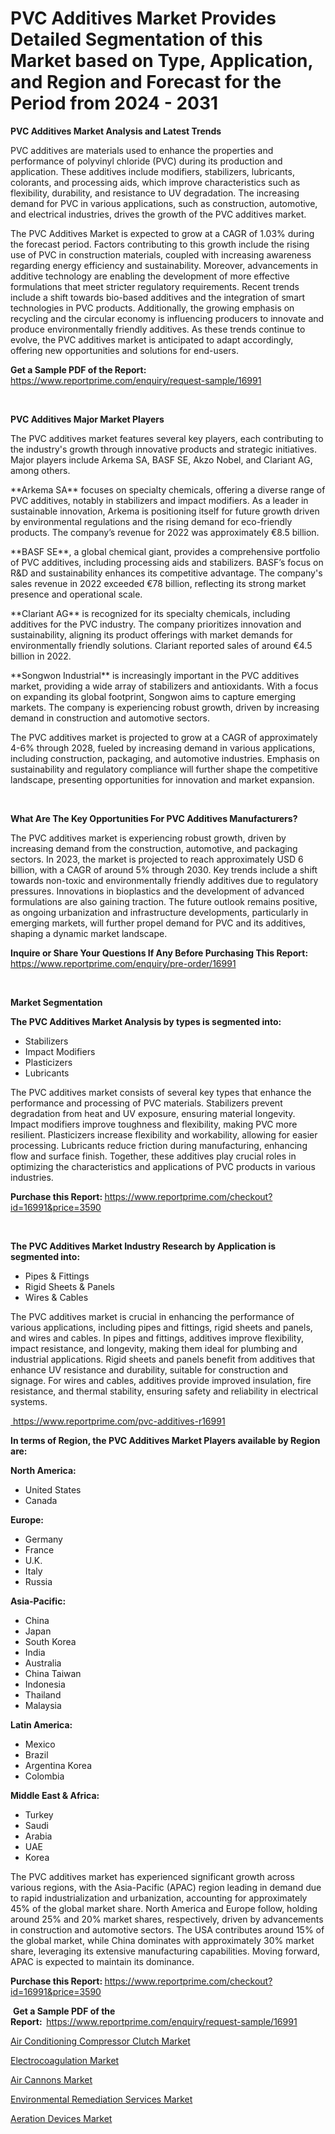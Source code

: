<p><h1>PVC Additives Market Provides Detailed Segmentation of this Market based on Type, Application, and Region and Forecast for the Period from 2024 - 2031</h1></p><p><strong>PVC Additives Market Analysis and Latest Trends</strong></p>
<p><p>PVC additives are materials used to enhance the properties and performance of polyvinyl chloride (PVC) during its production and application. These additives include modifiers, stabilizers, lubricants, colorants, and processing aids, which improve characteristics such as flexibility, durability, and resistance to UV degradation. The increasing demand for PVC in various applications, such as construction, automotive, and electrical industries, drives the growth of the PVC additives market.</p><p>The PVC Additives Market is expected to grow at a CAGR of 1.03% during the forecast period. Factors contributing to this growth include the rising use of PVC in construction materials, coupled with increasing awareness regarding energy efficiency and sustainability. Moreover, advancements in additive technology are enabling the development of more effective formulations that meet stricter regulatory requirements. Recent trends include a shift towards bio-based additives and the integration of smart technologies in PVC products. Additionally, the growing emphasis on recycling and the circular economy is influencing producers to innovate and produce environmentally friendly additives. As these trends continue to evolve, the PVC additives market is anticipated to adapt accordingly, offering new opportunities and solutions for end-users.</p></p>
<p><strong>Get a Sample PDF of the Report:&nbsp;</strong> <a href="https://www.reportprime.com/enquiry/request-sample/16991?utm_campaign=1844&utm_medium=2&utm_source=Github&utm_content=ia&utm_term=24112024&utm_id=pvc-additives">https://www.reportprime.com/enquiry/request-sample/16991</a></p>
<p>&nbsp;</p>
<p><strong>PVC Additives Major Market Players</strong></p>
<p><p>The PVC additives market features several key players, each contributing to the industry's growth through innovative products and strategic initiatives. Major players include Arkema SA, BASF SE, Akzo Nobel, and Clariant AG, among others.</p><p>**Arkema SA** focuses on specialty chemicals, offering a diverse range of PVC additives, notably in stabilizers and impact modifiers. As a leader in sustainable innovation, Arkema is positioning itself for future growth driven by environmental regulations and the rising demand for eco-friendly products. The company’s revenue for 2022 was approximately €8.5 billion.</p><p>**BASF SE**, a global chemical giant, provides a comprehensive portfolio of PVC additives, including processing aids and stabilizers. BASF’s focus on R&D and sustainability enhances its competitive advantage. The company's sales revenue in 2022 exceeded €78 billion, reflecting its strong market presence and operational scale.</p><p>**Clariant AG** is recognized for its specialty chemicals, including additives for the PVC industry. The company prioritizes innovation and sustainability, aligning its product offerings with market demands for environmentally friendly solutions. Clariant reported sales of around €4.5 billion in 2022.</p><p>**Songwon Industrial** is increasingly important in the PVC additives market, providing a wide array of stabilizers and antioxidants. With a focus on expanding its global footprint, Songwon aims to capture emerging markets. The company is experiencing robust growth, driven by increasing demand in construction and automotive sectors.</p><p>The PVC additives market is projected to grow at a CAGR of approximately 4-6% through 2028, fueled by increasing demand in various applications, including construction, packaging, and automotive industries. Emphasis on sustainability and regulatory compliance will further shape the competitive landscape, presenting opportunities for innovation and market expansion.</p></p>
<p>&nbsp;</p>
<p><strong>What Are The Key Opportunities For PVC Additives Manufacturers?</strong></p>
<p><p>The PVC additives market is experiencing robust growth, driven by increasing demand from the construction, automotive, and packaging sectors. In 2023, the market is projected to reach approximately USD 6 billion, with a CAGR of around 5% through 2030. Key trends include a shift towards non-toxic and environmentally friendly additives due to regulatory pressures. Innovations in bioplastics and the development of advanced formulations are also gaining traction. The future outlook remains positive, as ongoing urbanization and infrastructure developments, particularly in emerging markets, will further propel demand for PVC and its additives, shaping a dynamic market landscape.</p></p>
<p><strong>Inquire or Share Your Questions If Any Before Purchasing This Report:</strong> <a href="https://www.reportprime.com/enquiry/pre-order/16991?utm_campaign=1844&utm_medium=2&utm_source=Github&utm_content=ia&utm_term=24112024&utm_id=pvc-additives">https://www.reportprime.com/enquiry/pre-order/16991</a></p>
<p>&nbsp;</p>
<p><strong>Market Segmentation</strong></p>
<p><strong>The PVC Additives Market Analysis by types is segmented into:</strong></p>
<p><ul><li>Stabilizers</li><li>Impact Modifiers</li><li>Plasticizers</li><li>Lubricants</li></ul></p>
<p><p>The PVC additives market consists of several key types that enhance the performance and processing of PVC materials. Stabilizers prevent degradation from heat and UV exposure, ensuring material longevity. Impact modifiers improve toughness and flexibility, making PVC more resilient. Plasticizers increase flexibility and workability, allowing for easier processing. Lubricants reduce friction during manufacturing, enhancing flow and surface finish. Together, these additives play crucial roles in optimizing the characteristics and applications of PVC products in various industries.</p></p>
<p><strong>Purchase this Report:&nbsp;</strong><a href="https://www.reportprime.com/checkout?id=16991&price=3590&utm_campaign=1844&utm_medium=2&utm_source=Github&utm_content=ia&utm_term=24112024&utm_id=pvc-additives">https://www.reportprime.com/checkout?id=16991&price=3590</a></p>
<p>&nbsp;</p>
<p><strong>The PVC Additives Market Industry Research by Application is segmented into:</strong></p>
<p><ul><li>Pipes & Fittings</li><li>Rigid Sheets & Panels</li><li>Wires & Cables</li></ul></p>
<p><p>The PVC additives market is crucial in enhancing the performance of various applications, including pipes and fittings, rigid sheets and panels, and wires and cables. In pipes and fittings, additives improve flexibility, impact resistance, and longevity, making them ideal for plumbing and industrial applications. Rigid sheets and panels benefit from additives that enhance UV resistance and durability, suitable for construction and signage. For wires and cables, additives provide improved insulation, fire resistance, and thermal stability, ensuring safety and reliability in electrical systems.</p></p>
<p><a href="https://www.reportprime.com/pvc-additives-r16991?utm_campaign=1844&utm_medium=2&utm_source=Github&utm_content=ia&utm_term=24112024&utm_id=pvc-additives">&nbsp;https://www.reportprime.com/pvc-additives-r16991</a></p>
<p><strong>In terms of Region, the PVC Additives Market Players available by Region are:</strong></p>
<p>
    <p> <strong> North America: </strong>
        <ul>
            <li>United States</li>
            <li>Canada</li>
        </ul>
        </p> 
    <p> <strong> Europe: </strong>
        <ul>
            <li>Germany</li>
            <li>France</li>
            <li>U.K.</li>
            <li>Italy</li>
            <li>Russia</li>
        </ul>
        </p> 
    <p> <strong> Asia-Pacific: </strong>
        <ul>
            <li>China</li>
            <li>Japan</li>
            <li>South Korea</li>
            <li>India</li>
            <li>Australia</li>
            <li>China Taiwan</li>
            <li>Indonesia</li>
            <li>Thailand</li>
            <li>Malaysia</li>
        </ul>
        </p> 
    <p> <strong> Latin America: </strong>
        <ul>
            <li>Mexico</li>
            <li>Brazil</li>
            <li>Argentina Korea</li>
            <li>Colombia</li>
        </ul>
        </p> 
    <p> <strong> Middle East & Africa: </strong>
        <ul>
            <li>Turkey</li>
            <li>Saudi</li>
            <li>Arabia</li>
            <li>UAE</li>
            <li>Korea</li>
        </ul>
    </p>
    </p>
<p><p>The PVC additives market has experienced significant growth across various regions, with the Asia-Pacific (APAC) region leading in demand due to rapid industrialization and urbanization, accounting for approximately 45% of the global market share. North America and Europe follow, holding around 25% and 20% market shares, respectively, driven by advancements in construction and automotive sectors. The USA contributes around 15% of the global market, while China dominates with approximately 30% market share, leveraging its extensive manufacturing capabilities. Moving forward, APAC is expected to maintain its dominance.</p></p>
<p><strong>Purchase this Report: </strong><a href="https://www.reportprime.com/checkout?id=16991&price=3590&utm_campaign=1844&utm_medium=2&utm_source=Github&utm_content=ia&utm_term=24112024&utm_id=pvc-additives">https://www.reportprime.com/checkout?id=16991&price=3590</a></p>
<p>&nbsp;<strong>Get a Sample PDF of the Report:&nbsp;&nbsp;</strong><a href="https://www.reportprime.com/enquiry/request-sample/16991?utm_campaign=1844&utm_medium=2&utm_source=Github&utm_content=ia&utm_term=24112024&utm_id=pvc-additives">https://www.reportprime.com/enquiry/request-sample/16991</a></p>
<p><strong></strong></p>
<p><p><a href="https://www.linkedin.com/pulse/air-conditioning-compressor-clutch-market-outlook-complete-fnwne?utm_campaign=1844&utm_medium=2&utm_source=Github&utm_content=ia&utm_term=24112024&utm_id=pvc-additives">Air Conditioning Compressor Clutch Market</a></p><p><a href="https://issuu.com/reportprime-2/docs/electrocoagulation-market-size-2030_6990304779d527?utm_campaign=1844&utm_medium=2&utm_source=Github&utm_content=ia&utm_term=24112024&utm_id=pvc-additives">Electrocoagulation Market</a></p><p><a href="https://www.linkedin.com/pulse/air-cannons-market-outlook-complete-industry-analysis-2024-k8fhe?utm_campaign=1844&utm_medium=2&utm_source=Github&utm_content=ia&utm_term=24112024&utm_id=pvc-additives">Air Cannons Market</a></p><p><a href="https://issuu.com/reportprime-2/docs/environmental-remediation-services-_179dbaaf0ee631?utm_campaign=1844&utm_medium=2&utm_source=Github&utm_content=ia&utm_term=24112024&utm_id=pvc-additives">Environmental Remediation Services Market</a></p><p><a href="https://www.linkedin.com/pulse/aeration-devices-ecosystem-mapping-innovation-value-chains-tr9de?utm_campaign=1844&utm_medium=2&utm_source=Github&utm_content=ia&utm_term=24112024&utm_id=pvc-additives">Aeration Devices Market</a></p></p>